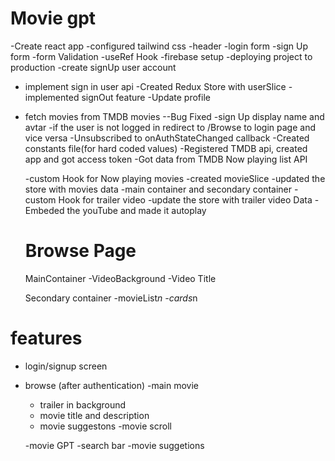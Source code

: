 # Movie gpt

-Create react app
-configured tailwind css
-header
-login form
-sign Up form
-form Validation
-useRef Hook
-firebase setup
-deploying project to production
-create signUp user account

- implement sign in user api
  -Created Redux Store with userSlice
  -implemented signOut feature
  -Update profile

- fetch movies from TMDB movies
  --Bug Fixed
  -sign Up display name and avtar
  -if the user is not logged in redirect to /Browse to login page and vice versa
  -Unsubscribed to onAuthStateChanged callback
  -Created constants file(for hard coded values)
  -Registered TMDB api, created app and got access token
  -Got data from TMDB Now playing list API

  -custom Hook for Now playing movies
  -created movieSlice
  -updated the store with movies data
  -main container and secondary container
  -custom Hook for trailer video
  -update the store with trailer video Data
  -Embeded the youTube and made it autoplay

  # Browse Page

  MainContainer
  -VideoBackground
  -Video Title

  Secondary container
  -movieList*n
  -cards*n

# features

- login/signup screen
- browse (after authentication)
  -main movie

  - trailer in background
  - movie title and description
  - movie suggestons
    -movie scroll

  -movie GPT
  -search bar
  -movie suggetions
